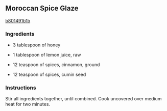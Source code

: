 ## Moroccan Spice Glaze

[b801491b1b](http://www.food.com/recipe/moroccan-spice-glaze-460744)

### Ingredients

 - 3 tablespoon of honey

 - 1 tablespoon of lemon juice, raw

 - 12 teaspoon of spices, cinnamon, ground

 - 12 teaspoon of spices, cumin seed

### Instructions

Stir all ingredients together, until combined. Cook uncovered over medium heat for two minutes.